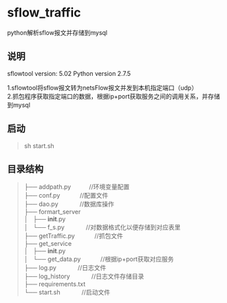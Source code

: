 # sflow_traffic
python解析sflow报文并存储到mysql

## 说明
sflowtool version: 5.02
Python version 2.7.5

1.sflowtool将sflow报文转为netsFlow报文并发到本机指定端口（udp）    
2.抓包程序获取指定端口的数据，根据ip+port获取服务之间的调用关系，并存储到mysql

## 启动
> sh start.sh

## 目录结构


> ├── addpath.py&ensp;&ensp;&ensp;&ensp;&ensp;&ensp;//环境变量配置     
├── conf.py         &ensp;&ensp;&ensp;&ensp;&ensp;&ensp;//配置文件    
├── dao.py          &ensp;&ensp;&ensp;&ensp;&ensp;&ensp;   //数据库操作    
├── formart_server    
│   ├── __init__.py    
│   └── f_s.py      &ensp;&ensp;&ensp;&ensp;&ensp;&ensp;   //对数据格式化以便存储到对应表里     
        ├── getTraffic.py&ensp;&ensp;&ensp;&ensp;&ensp;&ensp;   //抓包文件     
├── get_service    
│   ├── __init__.py    
│   └── get_data.py&ensp;&ensp;&ensp;&ensp;&ensp;&ensp;   //根据ip+port获取对应服务    
├── log.py              &ensp;&ensp;&ensp;&ensp;&ensp;&ensp;   //日志文件    
├── log_history      &ensp;&ensp;&ensp;&ensp;&ensp;&ensp;   //日志文件存储目录     
├── requirements.txt     
└── start.sh            &ensp;&ensp;&ensp;&ensp;&ensp;&ensp;   //启动文件     

